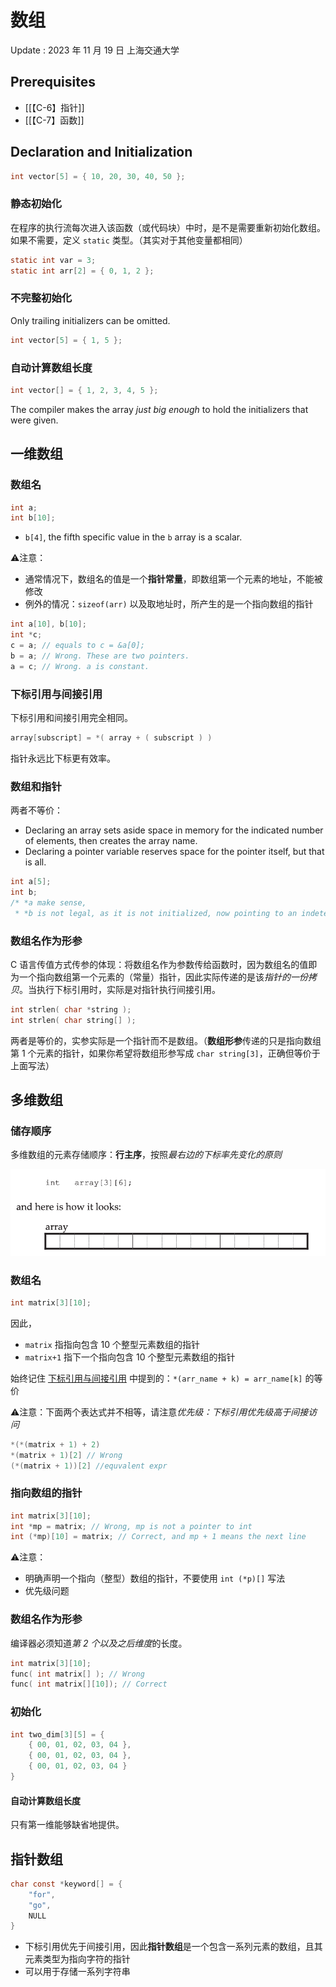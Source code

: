 # 数组
Update : 2023 年 11 月 19 日 上海交通大学

## Prerequisites
- [[【C-6】指针]]
- [[【C-7】函数]]

## Declaration and Initialization
```c
int vector[5] = { 10, 20, 30, 40, 50 };
```

### 静态初始化
在程序的执行流每次进入该函数（或代码块）中时，是不是需要重新初始化数组。如果不需要，定义 `static` 类型。（其实对于其他变量都相同）

```c
static int var = 3;
static int arr[2] = { 0, 1, 2 };
```

### 不完整初始化
Only trailing initializers can be omitted.
```c
int vector[5] = { 1, 5 };
```

### 自动计算数组长度
```c
int vector[] = { 1, 2, 3, 4, 5 };
```

The compiler makes the array *just big enough* to hold the initializers that were given.

##  一维数组

### 数组名
```c
int a;
int b[10];
```

- `b[4]`, the fifth specific value in the `b` array is a scalar. 

⚠️注意：
- 通常情况下，数组名的值是一个**指针常量**，即数组第一个元素的地址，不能被修改
- 例外的情况：`sizeof(arr)` 以及取地址时，所产生的是一个指向数组的指针 

```c
int a[10], b[10];
int *c;
c = a; // equals to c = &a[0];
b = a; // Wrong. These are two pointers.
a = c; // Wrong. a is constant.
```

### 下标引用与间接引用

下标引用和间接引用完全相同。

```c
array[subscript] = *( array + ( subscript ) )
```

指针永远比下标更有效率。

### 数组和指针
两者不等价：
- Declaring an array sets aside space in memory for the indicated number of elements, then creates the array name.
- Declaring a pointer variable reserves space for the pointer itself, but that is all. 

```c
int a[5];
int b;
/* *a make sense,
 * *b is not legal, as it is not initialized, now pointing to an indeterminate location */
```

### 数组名作为形参

C 语言传值方式传参的体现：将数组名作为参数传给函数时，因为数组名的值即为一个指向数组第一个元素的（常量）指针，因此实际传递的是该*指针的一份拷贝*。当执行下标引用时，实际是对指针执行间接引用。

```c
int strlen( char *string );
int strlen( char string[] );
```

两者是等价的，实参实际是一个指针而不是数组。（**数组形参**传递的只是指向数组第 1 个元素的指针，如果你希望将数组形参写成 `char string[3]`，正确但等价于上面写法）


## 多维数组

### 储存顺序

多维数组的元素存储顺序：**行主序**，按照*最右边的下标率先变化的原则*

![](assets/截屏2023-11-19%2022.33.27.png)

### 数组名
```c
int matrix[3][10];
```

因此，
- `matrix` 指指向包含 10 个整型元素数组的指针
- `matrix+1` 指下一个指向包含 10 个整型元素数组的指针

始终记住 [下标引用与间接引用](#下标引用与间接引用) 中提到的：`*(arr_name + k) = arr_name[k]` 的等价

⚠️注意：下面两个表达式并不相等，请注意*优先级：下标引用优先级高于间接访问*
```c
*(*(matrix + 1) + 2)
*(matrix + 1)[2] // Wrong
(*(matrix + 1))[2] //equvalent expr
```

### 指向数组的指针

```c
int matrix[3][10];
int *mp = matrix; // Wrong, mp is not a pointer to int
int (*mp)[10] = matrix; // Correct, and mp + 1 means the next line
```

⚠️注意：
- 明确声明一个指向（整型）数组的指针，不要使用 `int (*p)[]` 写法
- 优先级问题

### 数组名作为形参

编译器必须知道*第 2 个以及之后维度*的长度。

```c
int matrix[3][10];
func( int matrix[] ); // Wrong
func( int matrix[][10]); // Correct
```


### 初始化

```c
int two_dim[3][5] = {
	{ 00, 01, 02, 03, 04 },
	{ 00, 01, 02, 03, 04 },
	{ 00, 01, 02, 03, 04 }
}
```

#### 自动计算数组长度
只有第一维能够缺省地提供。

## 指针数组

```c
char const *keyword[] = {
	"for",
	"go",
	NULL
}
```

- 下标引用优先于间接引用，因此**指针数组**是一个包含一系列元素的数组，且其元素类型为指向字符的指针
- 可以用于存储一系列字符串